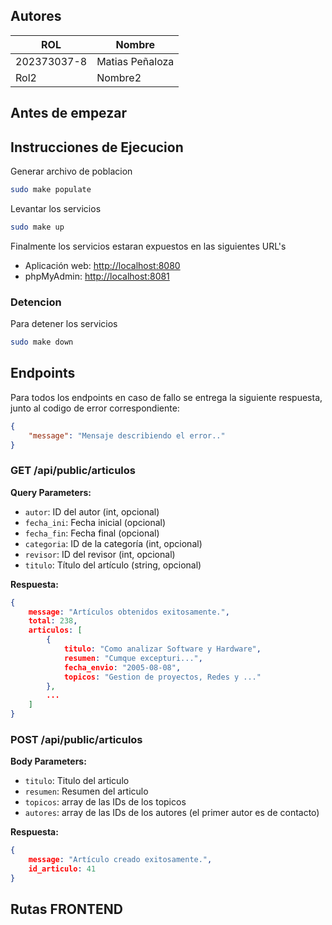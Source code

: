 ## Autores

| ROL         | Nombre          |
|-------------|-----------------|
| 202373037-8 | Matias Peñaloza |
| Rol2        | Nombre2         |

## Antes de empezar

## Instrucciones de Ejecucion
Generar archivo de poblacion
```bash
sudo make populate
```

Levantar los servicios
```bash
sudo make up
```

Finalmente los servicios estaran expuestos en las siguientes URL's
- Aplicación web: [http://localhost:8080](http://localhost:8080)
- phpMyAdmin: [http://localhost:8081](http://localhost:8081)

### Detencion
Para detener los servicios
```bash
sudo make down
```

## Endpoints
Para todos los endpoints en caso de fallo se entrega la siguiente respuesta, junto al codigo de error correspondiente:
```json
{
    "message": "Mensaje describiendo el error.."
}
```
### GET /api/public/articulos
**Query Parameters:**

- `autor`: ID del autor (int, opcional)
- `fecha_ini`: Fecha inicial (opcional)
- `fecha_fin`: Fecha final (opcional)
- `categoria`: ID de la categoría (int, opcional)
- `revisor`: ID del revisor (int, opcional)
- `titulo`: Título del artículo (string, opcional)

**Respuesta:**
```json
{
    message: "Artículos obtenidos exitosamente.",
    total: 238,
    articulos: [
        {
            titulo: "Como analizar Software y Hardware",
            resumen: "Cumque excepturi...",
            fecha_envio: "2005-08-08",
            topicos: "Gestion de proyectos, Redes y ..."
        },
        ...
    ]
}
```

### POST /api/public/articulos
**Body Parameters:**
- `titulo`: Titulo del articulo
- `resumen`: Resumen del articulo
- `topicos`: array de las IDs de los topicos
- `autores`: array de las IDs de los autores (el primer autor es de contacto)

**Respuesta:**
```json
{
    message: "Artículo creado exitosamente.",
    id_articulo: 41
}
```

## Rutas FRONTEND
